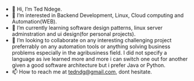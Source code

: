 - 👋 Hi, I’m Ted Ndege.
- 👀 I’m interested in Backend Development, Linux, Cloud computing and Automation(WEB).
- 🌱 I’m currently learning software design patterns, linux server adminstration and  ui design(for personal projects).
- 💞️ I’m looking to collaborate on any interesting challenging project preferrably on any automation tools or anything solving business problems especially in the agribusiness field. I did not specify a language as ive learned more and more i can switch one out for another given a good software architecture but i prefer Java or Python.
- 📫 How to reach me at tedndg@gmail.com, dont hesitate.

<!---
tedndege/tedndege is a ✨ special ✨ repository because its `README.md` (this file) appears on your GitHub profile.
You can click the Preview link to take a look at your changes.
--->
